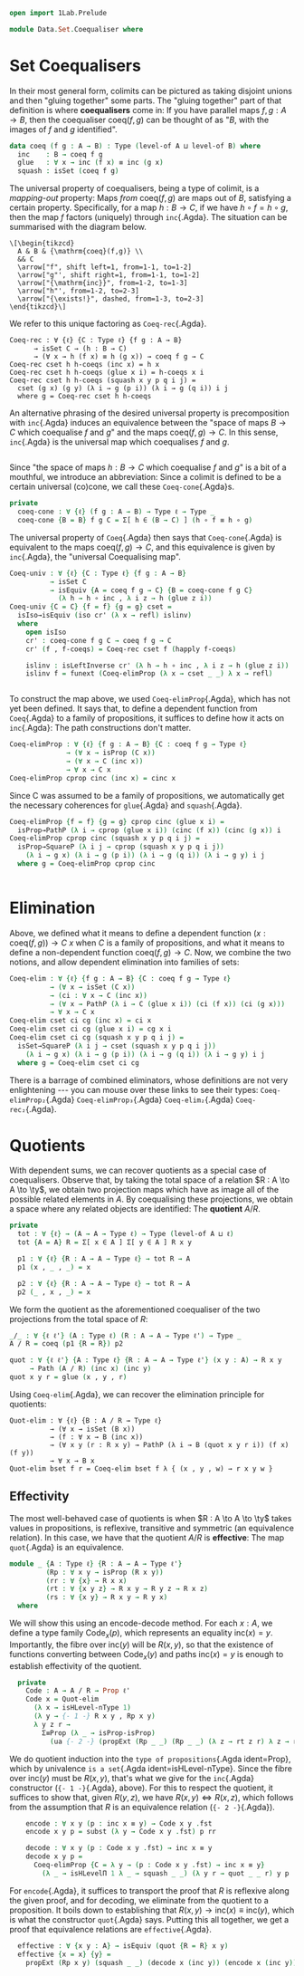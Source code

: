 ```agda
open import 1Lab.Prelude

module Data.Set.Coequaliser where
```

<!--
```agda
private variable
  ℓ ℓ' : Level
  A B A' B' A'' B'' : Type ℓ
```
-->

# Set Coequalisers

In their most general form, colimits can be pictured as taking disjoint
unions and then "gluing together" some parts. The "gluing together" part
of that definition is where **coequalisers** come in: If you have
parallel maps $f, g : A \to B$, then the coequaliser $\mathrm{coeq}(f,g)$
can be thought of as "$B$, with the images of $f$ and $g$ identified".

```agda
data coeq (f g : A → B) : Type (level-of A ⊔ level-of B) where
  inc    : B → coeq f g
  glue   : ∀ x → inc (f x) ≡ inc (g x)
  squash : isSet (coeq f g)
```

The universal property of coequalisers, being a type of colimit, is a
_mapping-out_ property: Maps _from_ $\mathrm{coeq}(f,g)$ are maps out of
$B$, satisfying a certain property. Specifically, for a map $h : B \to
C$, if we have $h \circ f = h \circ g$, then the map $f$ factors
(uniquely) through `inc`{.Agda}. The situation can be summarised with
the diagram below.

~~~{.quiver}
\[\begin{tikzcd}
  A & B & {\mathrm{coeq}(f,g)} \\
  && C
  \arrow["f", shift left=1, from=1-1, to=1-2]
  \arrow["g"', shift right=1, from=1-1, to=1-2]
  \arrow["{\mathrm{inc}}", from=1-2, to=1-3]
  \arrow["h"', from=1-2, to=2-3]
  \arrow["{\exists!}", dashed, from=1-3, to=2-3]
\end{tikzcd}\]
~~~

We refer to this unique factoring as `Coeq-rec`{.Agda}.

```
Coeq-rec : ∀ {ℓ} {C : Type ℓ} {f g : A → B} 
      → isSet C → (h : B → C)
      → (∀ x → h (f x) ≡ h (g x)) → coeq f g → C
Coeq-rec cset h h-coeqs (inc x) = h x
Coeq-rec cset h h-coeqs (glue x i) = h-coeqs x i
Coeq-rec cset h h-coeqs (squash x y p q i j) = 
  cset (g x) (g y) (λ i → g (p i)) (λ i → g (q i)) i j
  where g = Coeq-rec cset h h-coeqs
```

An alternative phrasing of the desired universal property is
precomposition with `inc`{.Agda} induces an equivalence between the
"space of maps $B \to C$ which coequalise $f$ and $g$" and the maps
$\mathrm{coeq}(f,g) \to C$. In this sense, `inc`{.Agda} is the universal
map which coequalises $f$ and $g$.

<!--
This is hella confusing, because we need coeq-elimProp to define
`Coeq-univ`, but `Coeq-univ` comes first in the "didactic order"!
-->

<div style="display: flex; flex-flow: column-reverse nowrap;">
<div>

To construct the map above, we used `Coeq-elimProp`{.Agda}, which has
not yet been defined. It says that, to define a dependent function from
`Coeq`{.Agda} to a family of propositions, it suffices to define how it
acts on `inc`{.Agda}: The path constructions don't matter.

```agda
Coeq-elimProp : ∀ {ℓ} {f g : A → B} {C : coeq f g → Type ℓ}
              → (∀ x → isProp (C x))
              → (∀ x → C (inc x))
              → ∀ x → C x
Coeq-elimProp cprop cinc (inc x) = cinc x
```

Since C was assumed to be a family of propositions, we automatically get
the necessary coherences for `glue`{.Agda} and `squash`{.Agda}.

```agda
Coeq-elimProp {f = f} {g = g} cprop cinc (glue x i) = 
  isProp→PathP (λ i → cprop (glue x i)) (cinc (f x)) (cinc (g x)) i
Coeq-elimProp cprop cinc (squash x y p q i j) = 
  isProp→SquareP (λ i j → cprop (squash x y p q i j)) 
    (λ i → g x) (λ i → g (p i)) (λ i → g (q i)) (λ i → g y) i j
  where g = Coeq-elimProp cprop cinc
```

</div>

<div>

Since "the space of maps $h : B \to C$ which coequalise $f$ and $g$" is
a bit of a mouthful, we introduce an abbreviation: Since a colimit is
defined to be a certain universal (co)cone, we call these
`Coeq-cone`{.Agda}s.

```agda
private
  coeq-cone : ∀ {ℓ} (f g : A → B) → Type ℓ → Type _
  coeq-cone {B = B} f g C = Σ[ h ∈ (B → C) ] (h ∘ f ≡ h ∘ g)
```

The universal property of `Coeq`{.Agda} then says that
`Coeq-cone`{.Agda} is equivalent to the maps $\mathrm{coeq}(f,g) \to C$,
and this equivalence is given by `inc`{.Agda}, the "universal
Coequalising map".

```agda
Coeq-univ : ∀ {ℓ} {C : Type ℓ} {f g : A → B}
          → isSet C
          → isEquiv {A = coeq f g → C} {B = coeq-cone f g C} 
            (λ h → h ∘ inc , λ i z → h (glue z i))
Coeq-univ {C = C} {f = f} {g = g} cset = 
  isIso→isEquiv (iso cr' (λ x → refl) islinv) 
  where
    open isIso
    cr' : coeq-cone f g C → coeq f g → C
    cr' (f , f-coeqs) = Coeq-rec cset f (happly f-coeqs)

    islinv : isLeftInverse cr' (λ h → h ∘ inc , λ i z → h (glue z i))
    islinv f = funext (Coeq-elimProp (λ x → cset _ _) λ x → refl)
```

</div>
</div>

# Elimination

Above, we defined what it means to define a dependent function $(x :
\mathrm{coeq}(f,g)) \to C\ x$ when $C$ is a family of propositions, and
what it means to define a non-dependent function $\mathrm{coeq}(f,g) \to
C$. Now, we combine the two notions, and allow dependent elimination
into families of sets:

```agda
Coeq-elim : ∀ {ℓ} {f g : A → B} {C : coeq f g → Type ℓ}
          → (∀ x → isSet (C x))
          → (ci : ∀ x → C (inc x))
          → (∀ x → PathP (λ i → C (glue x i)) (ci (f x)) (ci (g x)))
          → ∀ x → C x
Coeq-elim cset ci cg (inc x) = ci x
Coeq-elim cset ci cg (glue x i) = cg x i
Coeq-elim cset ci cg (squash x y p q i j) = 
  isSet→SquareP (λ i j → cset (squash x y p q i j)) 
    (λ i → g x) (λ i → g (p i)) (λ i → g (q i)) (λ i → g y) i j
  where g = Coeq-elim cset ci cg
```

There is a barrage of combined eliminators, whose definitions are not
very enlightening --- you can mouse over these links to see their types:
`Coeq-elimProp₂`{.Agda} `Coeq-elimProp₃`{.Agda} `Coeq-elim₂`{.Agda}
`Coeq-rec₂`{.Agda}.

<!--
```agda
Coeq-elimProp₂ : ∀ {ℓ} {f g : A → B} {f' g' : A' → B'} 
                  {C : coeq f g → coeq f' g' → Type ℓ}
               → (∀ x y → isProp (C x y))
               → (∀ x y → C (inc x) (inc y))
               → ∀ x y → C x y
Coeq-elimProp₂ cprop f = 
  Coeq-elimProp (λ x → isHLevelΠ 1 λ _ → cprop _ _) 
    λ x → Coeq-elimProp (λ y → cprop _ _) (f x)

Coeq-elimProp₃ : ∀ {ℓ} {f g : A → B} {f' g' : A' → B'} {f'' g'' : A'' → B''}
                   {C : coeq f g → coeq f' g' → coeq f'' g'' → Type ℓ}
               → (∀ x y z → isProp (C x y z))
               → (∀ x y z → C (inc x) (inc y) (inc z))
               → ∀ x y z → C x y z
Coeq-elimProp₃ cprop f = 
  Coeq-elimProp₂ (λ x y → isHLevelΠ 1 λ _ → cprop _ _ _) 
    λ x y → Coeq-elimProp (λ y → cprop _ _ _) (f x y)

Coeq-elim₂ : ∀ {ℓ} {f g : A → B} {f' g' : A' → B'} 
           → {C : coeq f g → coeq f' g' → Type ℓ}
           → (∀ x y → isSet (C x y))
           → (ci : ∀ x y → C (inc x) (inc y))
           → (∀ a x → PathP (λ i → C (glue x i) (inc a)) (ci (f x) a) (ci (g x) a))
           → (∀ a x → PathP (λ i → C (inc a) (glue x i)) (ci a (f' x)) (ci a (g' x)))
           → ∀ x y → C x y
Coeq-elim₂ {f = f} {g = g} {C = C} cset ci r-r l-r =
  Coeq-elim (λ x → isHLevelΠ 2 λ _ → cset _ _) 
    (λ x → Coeq-elim (λ _ → cset _ _) (ci x) (l-r x)) 
    λ x → funextDep λ {x₀} {x₁} → 
      Coeq-elimProp₂ 
        {C = λ x₀ x₁ → (p : x₀ ≡ x₁) 
           → PathP (λ i → C (glue x i) (p i)) 
                   (Coeq-elim (cset _) _ _ x₀) 
                   (Coeq-elim (cset _) _ _ x₁) } 

        (λ _ _ → isHLevelΠ 1 λ _ → isHLevelPathP' 1 (cset _ _) _ _) 

        (λ x₀ _ p → 
          J (λ y p → PathP (λ i → C (glue x i) (p i)) 
                      (Coeq-elim (cset _) (ci (f x)) (l-r (f x)) (inc x₀)) 
                      (Coeq-elim (cset _) (ci (g x)) (l-r (g x)) y)) 
            (r-r x₀ x) p) 
        x₀ x₁

Coeq-rec₂ : ∀ {ℓ} {f g : A → B} {f' g' : A' → B'} {C : Type ℓ}
          → isSet C
          → (ci : B → B' → C)
          → (∀ a x → ci (f x) a ≡ ci (g x) a)
          → (∀ a x → ci a (f' x) ≡ ci a (g' x))
          → coeq f g → coeq f' g' → C
Coeq-rec₂ cset = Coeq-elim₂ (λ _ _ → cset)
```
-->

# Quotients

With dependent sums, we can recover quotients as a special case of
coequalisers. Observe that, by taking the total space of a relation $R :
A \to A \to \ty$, we obtain two projection maps which have as image all
of the possible related elements in $A$. By coequalising these
projections, we obtain a space where any related objects are identified:
The **quotient** $A/R$.

```agda
private
  tot : ∀ {ℓ} → (A → A → Type ℓ) → Type (level-of A ⊔ ℓ)
  tot {A = A} R = Σ[ x ∈ A ] Σ[ y ∈ A ] R x y 

  p1 : ∀ {ℓ} {R : A → A → Type ℓ} → tot R → A
  p1 (x , _ , _) = x

  p2 : ∀ {ℓ} {R : A → A → Type ℓ} → tot R → A
  p2 (_ , x , _) = x
```
<!--
```agda
  variable 
    R S T : A → A → Type ℓ
```
-->

We form the quotient as the aforementioned coequaliser of the two
projections from the total space of $R$:

```agda
_/_ : ∀ {ℓ ℓ'} (A : Type ℓ) (R : A → A → Type ℓ') → Type _
A / R = coeq (p1 {R = R}) p2

quot : ∀ {ℓ ℓ'} {A : Type ℓ} {R : A → A → Type ℓ'} (x y : A) → R x y 
     → Path (A / R) (inc x) (inc y)
quot x y r = glue (x , y , r)
```

Using `Coeq-elim`{.Agda}, we can recover the elimination principle for
quotients:

```
Quot-elim : ∀ {ℓ} {B : A / R → Type ℓ}
          → (∀ x → isSet (B x))
          → (f : ∀ x → B (inc x))
          → (∀ x y (r : R x y) → PathP (λ i → B (quot x y r i)) (f x) (f y))
          → ∀ x → B x
Quot-elim bset f r = Coeq-elim bset f λ { (x , y , w) → r x y w }
```

## Effectivity

The most well-behaved case of quotients is when $R : A \to A \to \ty$
takes values in propositions, is reflexive, transitive and symmetric (an
equivalence relation). In this case, we have that the quotient $A / R$
is **effective**: The map `quot`{.Agda} is an equivalence.

```agda
module _ {A : Type ℓ} {R : A → A → Type ℓ'}
         (Rp : ∀ x y → isProp (R x y))
         (rr : ∀ {x} → R x x)
         (rt : ∀ {x y z} → R x y → R y z → R x z)
         (rs : ∀ {x y} → R x y → R y x)
  where
```

We will show this using an encode-decode method. For each $x : A$, we
define a type family $\mathrm{Code}_x(p)$, which represents an equality
$\mathrm{inc}(x) = y$. Importantly, the fibre over $\mathrm{inc}(y)$
will be $R(x, y)$, so that the existence of functions converting between
$\mathrm{Code}_x(y)$ and paths $\mathrm{inc}(x) = y$ is enough to
establish effectivity of the quotient.

```agda
  private
    Code : A → A / R → Prop ℓ'
    Code x = Quot-elim 
      (λ x → isHLevel-nType 1) 
      (λ y → {- 1 -} R x y , Rp x y)
      λ y z r → 
        Σ≡Prop (λ _ → isProp-isProp) 
          (ua {- 2 -} (propExt (Rp _ _) (Rp _ _) (λ z → rt z r) λ z → rt z (rs r)))
```

We do quotient induction into the `type of propositions`{.Agda
ident=Prop}, which by univalence `is a set`{.Agda ident=isHLevel-nType}.
Since the fibre over $\mathrm{inc}(y)$ must be $R(x, y)$, that's what we
give for the `inc`{.Agda} constructor (`{- 1 -}`{.Agda}, above). For
this to respect the quotient, it suffices to show that, given $R(y,z)$,
we have $R(x,y) \Leftrightarrow R(x,z)$, which follows from the
assumption that $R$ is an equivalence relation (`{- 2 -}`{.Agda}).

```agda
    encode : ∀ x y (p : inc x ≡ y) → Code x y .fst
    encode x y p = subst (λ y → Code x y .fst) p rr

    decode : ∀ x y (p : Code x y .fst) → inc x ≡ y
    decode x y p = 
      Coeq-elimProp {C = λ y → (p : Code x y .fst) → inc x ≡ y} 
        (λ _ → isHLevelΠ 1 λ _ → squash _ _) (λ y r → quot _ _ r) y p
```

For `encode`{.Agda}, it suffices to transport the proof that $R$ is
reflexive along the given proof, and for decoding, we eliminate from the
quotient to a proposition. It boils down to establishing that $R(x,y)
\to \mathrm{inc}(x) \equiv \mathrm{inc}(y)$, which is what the
constructor `quot`{.Agda} says. Putting this all together, we get a
proof that equivalence relations are `effective`{.Agda}.

```agda
  effective : ∀ {x y : A} → isEquiv (quot {R = R} x y)
  effective {x = x} {y} = 
    propExt (Rp x y) (squash _ _) (decode x (inc y)) (encode x (inc y)) .snd 
```

<!--
```agda
Quot-op₂ : ∀ {C : Type ℓ} {T : C → C → Type ℓ'} 
         → (∀ x → R x x) → (∀ y → S y y)
         → (_⋆_ : A → B → C)
         → ((a b : A) (x y : B) → R a b → S x y → T (a ⋆ x) (b ⋆ y))
         → A / R → B / S → C / T
Quot-op₂ Rr Sr op resp = 
  Coeq-rec₂ squash (λ x y → inc (op x y)) 
    (λ { z (x , y , r) → quot _ _ (resp x y z z r (Sr z)) }) 
    λ { z (x , y , r) → quot _ _ (resp z z x y (Rr z) r) }
```
-->